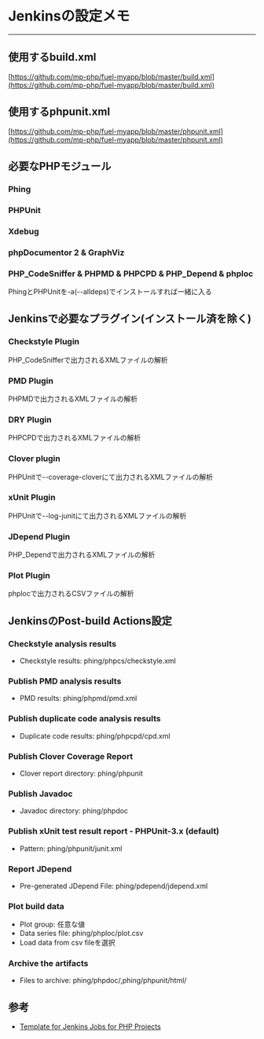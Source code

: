# Jenkinsの設定メモ
---
## 使用するbuild.xml
[https://github.com/mp-php/fuel-myapp/blob/master/build.xml](https://github.com/mp-php/fuel-myapp/blob/master/build.xml)

## 使用するphpunit.xml
[https://github.com/mp-php/fuel-myapp/blob/master/phpunit.xml](https://github.com/mp-php/fuel-myapp/blob/master/phpunit.xml)

## 必要なPHPモジュール
### Phing

### PHPUnit

### Xdebug

### phpDocumentor 2 & GraphViz

### PHP_CodeSniffer & PHPMD & PHPCPD  & PHP_Depend & phploc
PhingとPHPUnitを-a(--alldeps)でインストールすれば一緒に入る

## Jenkinsで必要なプラグイン(インストール済を除く)
### Checkstyle Plugin
PHP_CodeSnifferで出力されるXMLファイルの解析

### PMD Plugin
PHPMDで出力されるXMLファイルの解析

### DRY Plugin
PHPCPDで出力されるXMLファイルの解析

### Clover plugin
PHPUnitで--coverage-cloverにて出力されるXMLファイルの解析

### xUnit Plugin
PHPUnitで--log-junitにて出力されるXMLファイルの解析

### JDepend Plugin
PHP_Dependで出力されるXMLファイルの解析

### Plot Plugin
phplocで出力されるCSVファイルの解析

## JenkinsのPost-build Actions設定
### Checkstyle analysis results
* Checkstyle results: phing/phpcs/checkstyle.xml

### Publish PMD analysis results
* PMD results: phing/phpmd/pmd.xml

### Publish duplicate code analysis results
* Duplicate code results: phing/phpcpd/cpd.xml

### Publish Clover Coverage Report
* Clover report directory: phing/phpunit

### Publish Javadoc
* Javadoc directory: phing/phpdoc

### Publish xUnit test result report - PHPUnit-3.x (default)
* Pattern: phing/phpunit/junit.xml

### Report JDepend
* Pre-generated JDepend File: phing/pdepend/jdepend.xml

### Plot build data
* Plot group: 任意な値
* Data series file: phing/phploc/plot.csv
* Load data from csv fileを選択

### Archive the artifacts
* Files to archive: phing/phpdoc/,phing/phpunit/html/

## 参考
* [Template for Jenkins Jobs for PHP Projects](http://jenkins-php.org/)
